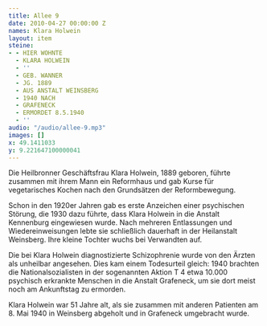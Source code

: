 ```yaml
---
title: Allee 9
date: 2010-04-27 00:00:00 Z
names: Klara Holwein
layout: item
steine:
- - HIER WOHNTE
  - KLARA HOLWEIN
  - ''
  - GEB. WANNER
  - JG. 1889
  - AUS ANSTALT WEINSBERG
  - 1940 NACH
  - GRAFENECK
  - ERMORDET 8.5.1940
  - ''
audio: "/audio/allee-9.mp3"
images: []
x: 49.1411033
y: 9.221647100000041
---
```


Die Heilbronner Geschäftsfrau Klara Holwein, 1889 geboren, führte zusammen mit ihrem Mann ein Reformhaus und gab Kurse für vegetarisches Kochen nach den Grundsätzen der Reformbewegung.

Schon in den 1920er Jahren gab es erste Anzeichen einer psychischen Störung, die 1930 dazu führte, dass Klara Holwein in die Anstalt Kennenburg eingewiesen wurde. Nach mehreren Entlassungen und Wiedereinweisungen lebte sie schließlich dauerhaft in der Heilanstalt Weinsberg. Ihre kleine Tochter wuchs bei Verwandten auf.

Die bei Klara Holwein diagnostizierte Schizophrenie wurde von den Ärzten als unheilbar angesehen. Dies kam einem Todesurteil gleich: 1940 brachten die Nationalsozialisten in der sogenannten Aktion T 4 etwa 10.000 psychisch erkrankte Menschen in die Anstalt Grafeneck, um sie dort meist noch am Ankunftstag zu ermorden. 

Klara Holwein war 51 Jahre alt, als sie zusammen mit anderen Patienten am 8. Mai 1940 in Weinsberg abgeholt und in Grafeneck umgebracht wurde.